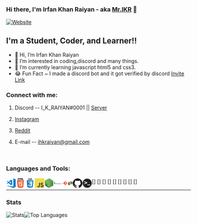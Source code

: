 ### Hi there, I'm Irfan Khan Raiyan - aka [Mr.IKR](https://ikraiyan.github.io) 👋

[![Website](https://img.shields.io/website?label=ikraiyan&style=for-the-badge&url=https%3A%2F%2Fikraiyan.github.io)](https://ikraiyan.github.io/)

## I'm a Student, Coder, and Learner!!

- 👋 Hi, I’m Irfan Khan Raiyan
- 👀 I’m interested in coding,discord and many things.
- 🌱 I’m currently learning javascript html5 and css3.
- 😂 Fun Fact ~ I made a discord bot and it got verified by discord [Invite Link](https://discord.com/oauth2/authorize?client_id=816596547801972777&scope=bot&permissions=1342434430)

### Connect with me:

1. Discord -- I_K_RAIYAN#0001 || [Server](https://discord.gg/6unEtRYcZP)

2. [Instagram](https://www.instagram.com/i_k_raiyan/)

3. [Reddit](https://www.reddit.com/user/mr_ikr)

4. E-mail -- ihkraiyan@gmail.com


<br />

### Languages and Tools:

[<img align="left" alt="Visual Studio Code" width="26px" src="https://raw.githubusercontent.com/github/explore/80688e429a7d4ef2fca1e82350fe8e3517d3494d/topics/visual-studio-code/visual-studio-code.png" />]
[<img align="left" alt="HTML5" width="26px" src="https://raw.githubusercontent.com/github/explore/80688e429a7d4ef2fca1e82350fe8e3517d3494d/topics/html/html.png" />]
[<img align="left" alt="CSS3" width="26px" src="https://raw.githubusercontent.com/github/explore/80688e429a7d4ef2fca1e82350fe8e3517d3494d/topics/css/css.png" />]
[<img align="left" alt="JavaScript" width="26px" src="https://raw.githubusercontent.com/github/explore/80688e429a7d4ef2fca1e82350fe8e3517d3494d/topics/javascript/javascript.png" />]
[<img align="left" alt="Node.js" width="26px" src="https://raw.githubusercontent.com/github/explore/80688e429a7d4ef2fca1e82350fe8e3517d3494d/topics/nodejs/nodejs.png" />]
[<img align="left" alt="MongoDB" width="26px" src="https://raw.githubusercontent.com/github/explore/80688e429a7d4ef2fca1e82350fe8e3517d3494d/topics/mongodb/mongodb.png" />]
[<img align="left" alt="Git" width="26px" src="https://raw.githubusercontent.com/github/explore/80688e429a7d4ef2fca1e82350fe8e3517d3494d/topics/git/git.png" />]
[<img align="left" alt="GitHub" width="26px" src="https://raw.githubusercontent.com/github/explore/78df643247d429f6cc873026c0622819ad797942/topics/github/github.png" />]
[<img align="left" alt="Terminal" width="26px" src="https://raw.githubusercontent.com/github/explore/80688e429a7d4ef2fca1e82350fe8e3517d3494d/topics/terminal/terminal.png" />]



---


### Stats
<img align="left" alt="Stats" src="https://github-readme-stats.vercel.app/api?username=IKRAIYAN&&show_icons=true&title_color=ffffff&icon_color=bb2acf&text_color=daf7dc&bg_color=263238">

<img align="left" alt="Top Languages" src="https://github-readme-stats.vercel.app/api/top-langs/?username=IKRAIYAN&theme=blue-green&count_private=true">


[website]: https://ikraiyan.github.io
[instagram]: https://instagram.com/i_k_raiyan
